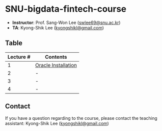 # SNU-bigdata-fintech-course


- **Instructor**: Prof. Sang-Won Lee (swlee69@snu.ac.kr)
- **TA**:         Kyong-Shik Lee (kyongshikl@gmail.com)

## Table
|Lecture # | Contents |
| ---  | --- |
| 1 | [Oracle Installation ](./oracle_installation/README.md) |
| 2 | - | 
| 3 | - |
| 4 | - |

## Contact
If you have a question regarding to the course, please contact the teaching assistant: Kyong-Shik Lee (kyongshikl@gmail.com)
